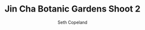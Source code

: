 ---
title: "Jin Cha Botanic Gardens Shoot 2"
layout: "post"
year: "2024"
featured: "/images/photography/people/portraits/jincha/botanicgardens/jincha13.jpg"
rank: 9997
images:
  - "/images/photography/people/portraits/jincha/botanicgardens/jincha11.jpg"
  - "/images/photography/people/portraits/jincha/botanicgardens/jincha10.jpg"
  - "/images/photography/people/portraits/jincha/botanicgardens/jincha12.jpg"
  - "/images/photography/people/portraits/jincha/botanicgardens/jincha15.jpg"
  - "/images/photography/people/portraits/jincha/botanicgardens/jincha14.jpg"

GalleryColumns: 2
darkmode: true

Showtitle: true
Showdescription: true
Showauthor: true
Showyear: true
Showlinks: true

description: |
    I've done so many photoshoots with Jin Cha that I am starting to lose count, he's so reliable as being a practice model while I was adjusting to more portaiture styles. I have taken over a thousand photos of this amazing man. Here's some from a shoot I did with him in the studios at Massey University.

    Other Shoots with Jin Cha:<br>
    [Studio 1](https://seth.nz/photography/people/post/jincha-studio-1/) |
    [Studio 2](https://seth.nz/photography/people/post/jincha-studio-2/) |
    [Studio 3](https://seth.nz/photography/people/post/jincha-studio-3/)  <br>
    [Jin Cha Watefront Shoot](https://seth.nz/photography/people/post/jincha-waterfront) <br>
    [Jin Cha botanicgardens Garden Shoot 1](https://seth.nz/photography/people/post/jincha-botanicgardens-1/) |
    [Jin Cha Botanic Gardens Shoot 2](https://seth.nz/photography/people/post/jincha-botanicgardens-2/) 
descriptionLabel: "About"
author: "Seth Copeland"
authorLabel: "Author"
year: "2024"
yearLabel: "Year"
links: |
    [Instagram](https://instagram.com/altfullstop) 
    <br> [YouTube](https://youtube.com/@altfullstop) <br>

    Model: <br>
    [@JinCha](https://instagram.com/jin.cha.tonic) 
linksLabel: "Links"

titleFontSize: "32px"
titleFontWeight: "bold"
descriptionFontSize: "18px"
descriptionFontWeight: "bold"
descriptionLabelFontSize: "16px"
descriptionLabelFontWeight: "600"
authorFontSize: "18px"
authorFontWeight: "bold"
authorLabelFontSize: "16px"
authorLabelFontWeight: "600"
yearFontSize: "18px"
yearFontWeight: "bold"
yearLabelFontSize: "16px"
yearLabelFontWeight: "600"
linksFontSize: "18px"
linksFontWeight: "400"
linksLabelFontSize: "16px"
linksLabelFontWeight: "600"
---